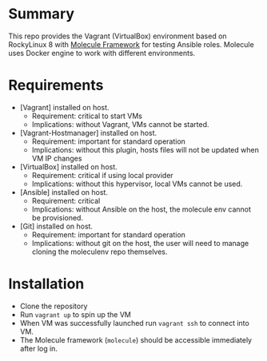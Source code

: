 # Summary

This repo provides the Vagrant (VirtualBox) environment based on RockyLinux 8 with [Molecule Framework](https://molecule.readthedocs.io/en/latest/) for testing Ansible roles.
Molecule uses Docker engine to work with different environments.

# Requirements

- [Vagrant] installed on host.
    * Requirement: critical to start VMs
    * Implications: without Vagrant, VMs cannot be started.
- [Vagrant-Hostmanager] installed on host.
    * Requirement: important for standard operation
    * Implications: without this plugin, hosts files will not be updated when VM IP changes
- [VirtualBox] installed on host.
    * Requirement: critical if using local provider
    * Implications: without this hypervisor, local VMs cannot be used.
- [Ansible] installed on host.
    * Requirement: critical
    * Implications: without Ansible on the host, the molecule env cannot be provisioned.
- [Git] installed on host.
    * Requirement: important for standard operation
    * Implications: without git on the host, the user will need to manage cloning the moleculenv repo themselves.

# Installation

- Clone the repository
- Run `vagrant up` to spin up the VM
- When VM was successfully launched run `vagrant ssh` to connect into VM.
- The Molecule framework (`molecule`) should be accessible immediately after log in.
